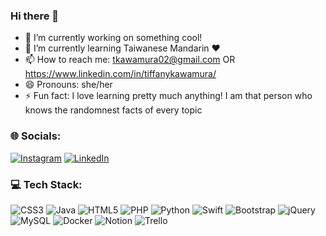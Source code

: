 ### Hi there 👋

- 🔭 I’m currently working on something cool!
- 🌱 I’m currently learning Taiwanese Mandarin ❤
- 📫 How to reach me: tkawamura02@gmail.com OR https://www.linkedin.com/in/tiffanykawamura/
- 😄 Pronouns: she/her
- ⚡ Fun fact: I love learning pretty much anything! I am that person who knows the randomnest facts of every topic

<!-- [![Tiffany's GitHub stats](https://github-readme-stats.vercel.app/api?username=Tkawamura02)](https://github.com/Tkawamura02/github-readme-stats) -->

### 🌐 Socials:
[![Instagram](https://img.shields.io/badge/Instagram-%23E4405F.svg?logo=Instagram&logoColor=white)](https://instagram.com/tiffany.kawamura) [![LinkedIn](https://img.shields.io/badge/LinkedIn-%230077B5.svg?logo=linkedin&logoColor=white)](https://linkedin.com/in/tiffanykawamura) 

### 💻 Tech Stack:
![CSS3](https://img.shields.io/badge/css3-%231572B6.svg?style=flat&logo=css3&logoColor=white) ![Java](https://img.shields.io/badge/java-%23ED8B00.svg?style=flat&logo=java&logoColor=white) ![HTML5](https://img.shields.io/badge/html5-%23E34F26.svg?style=flat&logo=html5&logoColor=white) ![PHP](https://img.shields.io/badge/php-%23777BB4.svg?style=flat&logo=php&logoColor=white) ![Python](https://img.shields.io/badge/python-3670A0?style=flat&logo=python&logoColor=ffdd54) ![Swift](https://img.shields.io/badge/swift-F54A2A?style=flat&logo=swift&logoColor=white) ![Bootstrap](https://img.shields.io/badge/bootstrap-%23563D7C.svg?style=flat&logo=bootstrap&logoColor=white) ![jQuery](https://img.shields.io/badge/jquery-%230769AD.svg?style=flat&logo=jquery&logoColor=white) ![MySQL](https://img.shields.io/badge/mysql-%2300f.svg?style=flat&logo=mysql&logoColor=white) ![Docker](https://img.shields.io/badge/docker-%230db7ed.svg?style=flat&logo=docker&logoColor=white) ![Notion](https://img.shields.io/badge/Notion-%23000000.svg?style=flat&logo=notion&logoColor=white) ![Trello](https://img.shields.io/badge/Trello-%23026AA7.svg?style=flat&logo=Trello&logoColor=white)
